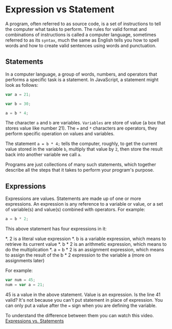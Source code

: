 # Expression vs Statement

A program, often referred to as source code, is a set of instructions to tell the computer what tasks to perform. The rules for valid format and combinations of instructions is called a computer language, sometimes referred to as its `syntax`, much the same as English tells you how to spell words and how to create valid sentences using words and punctuation.

## Statements
In a computer language, a group of words, numbers, and operators that performs a specific task is a statement. In JavaScript, a statement might look as follows:
```js
var a = 21;

var b = 30;

a = b * 4;
```

The character `a` and `b` are variables. `Variables` are store of value (a box that stores value like number 21). The `=` and `*` characters are operators, they perform specific operation on values and variables.

The statement `a = b * 4;` tells the computer, roughly, to get the current value stored in the variable `b`, multiply that value by `2`, then store the result back into another variable we call `a`.

Programs are just collections of many such statements, which together describe all the steps that it takes to perform your program's purpose.

## Expressions

Expressions are values. Statements are made up of one or more expressions. An expression is any reference to a variable or value, or a set of variable(s) and value(s) combined with operators. For example:
```js
a = b * 2;
```

This above statement has four expressions in it:

  *. 2 is a literal value expression
  *. b is a variable expression, which means to retrieve its current value
  *. b * 2 is an arithmetic expression, which means to do the multiplication
  *. a = b * 2 is an assignment expression, which means to assign the result of the b * 2 expression to the variable a (more on assignments later)



For example:

```js
var num = 45;
num = var a = 21;
```

45 is a value in the above statement. Value is an expression. Is the line 41 valid? It's not because you can't put statement in place of expression. You can only put a value after the `=` sign when you are defining the variable.


To understand the difference between them you can watch this video.
[Expressions vs. Statements](https://www.youtube.com/watch?v=WVyCrI1cHi8)